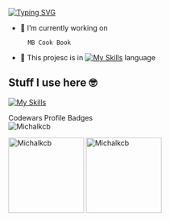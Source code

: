 [![Typing SVG](https://readme-typing-svg.demolab.com?font=Fira+Code&pause=1000&random=false&width=1048&lines=Hello+I'm+Michael+and+this+is+my+adventure+through+42+Warsaw+coding+academy)](https://git.io/typing-svg)

- 🔭 I’m currently working on

        MB Cook Book
- 🌱 This projesc is in [![My Skills](https://skillicons.dev/icons?i=js)](https://skillicons.dev) language

## Stuff I use here 🤓
[![My Skills](https://skillicons.dev/icons?i=js,c,react,git,github,nodejs,html,css,sass,tailwind,bootstrap,vscode)](https://skillicons.dev)


Codewars Profile Badges
<br>
<span>
  <img src="https://www.codewars.com/users/Michalkcb/badges/large" alt="Michalkcb" />
</span>

<span>
<img  height="150px" src="https://github-readme-stats.vercel.app/api/top-langs?username=Michalkcb&show_icons=true&locale=en&layout=compact&theme=transparent" alt="Michalkcb" /> 
</span>

<span>
<img height="150px" src="https://github-readme-stats.vercel.app/api?username=Michalkcb&show_icons=true&locale=en&theme=transparent&hide=prs,issues,contribs" alt="Michalkcb" />
</span>


<!-- **Michalkcb/Michalkcb** is a ✨ _special_ ✨ repository because its `README.md` (this file) appears on your GitHub profile.
